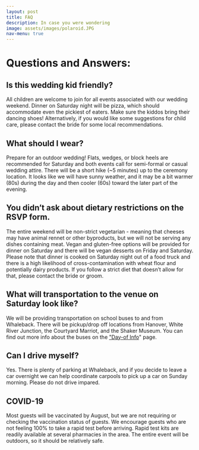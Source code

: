 ```yaml
---
layout: post
title: FAQ
description: In case you were wondering
image: assets/images/polaroid.JPG
nav-menu: true
---
```


# Questions and Answers:

## Is this wedding kid friendly? 
All children are welcome to join for all events associated with our wedding weekend. Dinner on Saturday night will be pizza, which should accommodate even the pickiest of eaters. Make sure the kiddos bring their dancing shoes! Alternatively, if you would like some suggestions for child care, please contact the bride for some local recommendations. 

## What should I wear? 
Prepare for an outdoor wedding! Flats, wedges, or block heels are recommended for Saturday and both events call for semi-formal or casual wedding attire. There will be a short hike (\~5 minutes) up to the ceremony location. It looks like we will have sunny weather, and it may be a bit warmer (80s) during the day and then cooler (60s) toward the later part of the evening.

## You didn’t ask about dietary restrictions on the RSVP form. 
The entire weekend will be non-strict vegetarian - meaning that cheeses may have animal rennet or other byproducts, but we will not be serving any dishes containing meat. Vegan and gluten-free options will be provided for dinner on Saturday and there will be vegan desserts on Friday and Saturday. Please note that dinner is cooked on Saturday night out of a food truck and there is a high likelihood of cross-contamination with wheat flour and potentially dairy products. If you follow a strict diet that doesn’t allow for that, please contact the bride or groom.  

## What will transportation to the venue on Saturday look like? 
We will be providing transportation on school buses to and from Whaleback. There will be pickup/drop off locations from Hanover, White River Junction, the Courtyard Marriot, and the Shaker Museum. You can find out more info about the buses on the <a href="https://katieandjonathan.wedding/dayof.html">"Day-of Info</a>" page.

## Can I drive myself? 
Yes. There is plenty of parking at Whaleback, and if you decide to leave a car overnight we can help coordinate carpools to pick up a car on Sunday morning. Please do not drive impared. 

## COVID-19
Most guests will be vaccinated by August, but we are not requiring or checking the vaccination status of guests. We encourage guests who are not feeling 100% to take a rapid test before arriving. Rapid test kits are readily available at several pharmacies in the area. The entire event will be outdoors, so it should be relatively safe.




